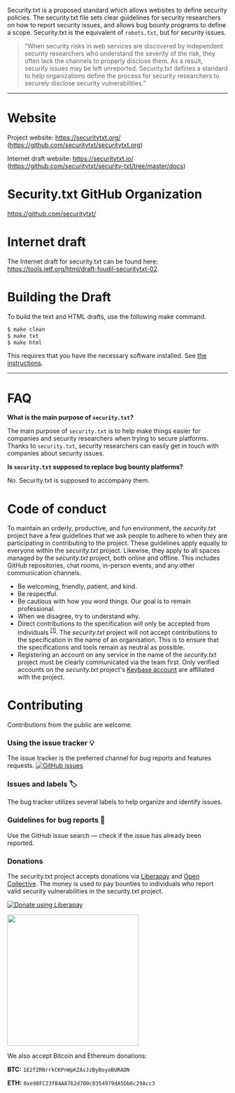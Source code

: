 Security.txt is a proposed standard which allows websites to define security policies. The security.txt file sets clear guidelines for security researchers on how to report security issues, and allows bug bounty programs to define a scope. Security.txt is the equivalent of `robots.txt`, but for security issues.

> “When security risks in web services are discovered by independent security researchers who understand the severity of the risk, they often lack the channels to properly disclose them. As a result, security issues may be left unreported. Security.txt defines a standard to help organizations define the process for security researchers to securely disclose security vulnerabilities.”

---

# Website

Project website: https://securitytxt.org/ (https://github.com/securitytxt/securitytxt.org)

Internet draft website: https://securitytxt.io/ (https://github.com/securitytxt/security-txt/tree/master/docs)

# Security.txt GitHub Organization

https://github.com/securitytxt/

# Internet draft

The Internet draft for security.txt can be found here: https://tools.ietf.org/html/draft-foudil-securitytxt-02.

# Building the Draft

To build the text and HTML drafts, use the following make command.

```sh
$ make clean
$ make txt
$ make html
```

This requires that you have the necessary software installed.  See [the
instructions](https://github.com/martinthomson/i-d-template/blob/master/doc/SETUP.md).


---

# FAQ

**What is the main purpose of `security.txt`?**

The main purpose of `security.txt` is to help make things easier for companies and security researchers when trying to secure platforms. Thanks to `security.txt`, security researchers can easily get in touch with companies about security issues.

**Is `security.txt` supposed to replace bug bounty platforms?**

No. Security.txt is supposed to accompany them.

# Code of conduct

To maintain an orderly, productive, and fun environment, the _security.txt_ project have a few guidelines that we ask people to adhere to when they are participating in contributing to the project. These guidelines apply equally to everyone within the _security.txt_ project. Likewise, they apply to all spaces managed by the _security.txt_ project, both online and offline. This includes GitHub repositories, chat rooms, in-person events, and any other communication channels.

- Be welcoming, friendly, patient, and kind.
- Be respectful.
- Be cautious with how you word things. Our goal is to remain professional.
- When we disagree, try to understand why.
- Direct contributions to the specification will only be accepted from individuals <sup>[[1]](https://en.oxforddictionaries.com/definition/individual)</sup>. The _security.txt_ project will not accept contributions to the specification in the name of an organisation. This is to ensure that the specifications and tools remain as neutral as possible.
- Registering an account on any service in the name of the _security.txt_ project must be clearly communicated via the team first. Only verified accounts on the _security.txt_ project's [Keybase account](https://keybase.io/securitytxtkey) are affiliated with the project.

# Contributing

Contributions from the public are welcome.

### Using the issue tracker 💡

The issue tracker is the preferred channel for bug reports and features requests. [![GitHub issues](https://img.shields.io/github/issues/securitytxt/security-txt.svg?style=flat-square)](https://github.com/securitytxt/security-txt/issues)

### Issues and labels 🏷

The bug tracker utilizes several labels to help organize and identify issues.

### Guidelines for bug reports 🐛

Use the GitHub issue search — check if the issue has already been reported.

### Donations

The security.txt project accepts donations via [Liberapay](https://liberapay.com/security.txt) and [Open Collective](https://opencollective.com/securitytxt). The money is used to pay bounties to individuals who report valid security vulnerabilities in the security.txt project.

<a href="https://liberapay.com/security.txt/donate"><img alt="Donate using Liberapay" src="https://liberapay.com/assets/widgets/donate.svg"></a>

<a href="https://opencollective.com/securitytxt/donate" target="_blank">
  <img src="https://opencollective.com/securitytxt/donate/button@2x.png?color=blue" width=300 />
</a>

We also accept Bitcoin and Ethereum donations:

**BTC:** `1E2fZRNrrkCKPnWpKZAsJzByBoyoBURADN`

**ETH:** `0xe98FC23fB4A8762d700c0354979dA5Db6c29Acc3`
